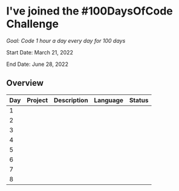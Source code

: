 # I've joined the #100DaysOfCode Challenge
*Goal: Code 1 hour a day every day for 100 days*

Start Date: March 21, 2022

End Date: June 28, 2022

## Overview
| Day | Project |  Description |  Language | Status |
| --- | --- | --- | --- | --- |
| 1 | |
| 2 | |
| 3 | |
| 4 | |
| 5 | |
| 6 | |
| 7 | |
| 8 | |
